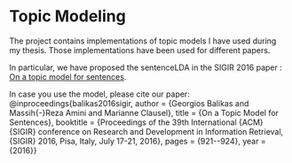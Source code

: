# Topic Modeling

The project contains implementations of topic models I have used during my thesis. 
Those implementations have been used for different papers. 


In particular, we have proposed the sentenceLDA in the SIGIR 2016 paper :
 [On a topic model for sentences](https://arxiv.org/pdf/1606.00253v1.pdf).

In case you use the model, please cite our paper:
@inproceedings{balikas2016sigir,
  author    = {Georgios Balikas and Massih{-}Reza Amini and    Marianne Clausel},
  title     = {On a Topic Model for Sentences},
  booktitle = {Proceedings of the 39th International {ACM} {SIGIR} conference on
               Research and Development in Information Retrieval, {SIGIR} 2016, Pisa,
               Italy, July 17-21, 2016},
  pages     = {921--924},
  year      = {2016}}
